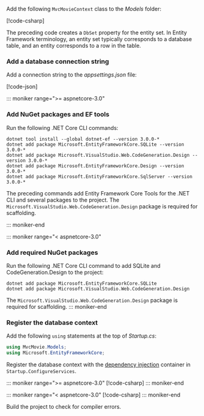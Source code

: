<a name="dc"></a>

Add the following `MvcMovieContext` class to the *Models* folder:  

[!code-csharp[](~/tutorials/first-mvc-app/start-mvc/sample/MvcMovie22/Data/MvcMovieContext.cs)]

The preceding code creates a `DbSet` property for the entity set. In Entity Framework terminology, an entity set typically corresponds to a database table, and an entity corresponds to a row in the table.

<a name="cs"></a>

### Add a database connection string

Add a connection string to the *appsettings.json* file:

[!code-json[](~/tutorials/razor-pages/razor-pages-start/sample/RazorPagesMovie/appsettings_SQLite.json?highlight=8-10)]

::: moniker range=">= aspnetcore-3.0"

### Add NuGet packages and EF tools

Run the following .NET Core CLI commands:

```console
dotnet tool install --global dotnet-ef --version 3.0.0-*
dotnet add package Microsoft.EntityFrameworkCore.SQLite --version 3.0.0-*
dotnet add package Microsoft.VisualStudio.Web.CodeGeneration.Design --version 3.0.0-*
dotnet add package Microsoft.EntityFrameworkCore.Design --version 3.0.0-*
dotnet add package Microsoft.EntityFrameworkCore.SqlServer --version 3.0.0-*
```

The preceding commands add Entity Framework Core Tools for the .NET CLI and several packages to the project. The `Microsoft.VisualStudio.Web.CodeGeneration.Design` package is required for scaffolding.

::: moniker-end

::: moniker range="< aspnetcore-3.0"

### Add required NuGet packages

Run the following .NET Core CLI command to add SQLite and CodeGeneration.Design  to the project:

```console
dotnet add package Microsoft.EntityFrameworkCore.SQLite
dotnet add package Microsoft.VisualStudio.Web.CodeGeneration.Design
```

The `Microsoft.VisualStudio.Web.CodeGeneration.Design` package is required for scaffolding.
::: moniker-end

<a name="reg"></a>

### Register the database context

Add the following `using` statements at the top of *Startup.cs*:

```csharp
using MvcMovie.Models;
using Microsoft.EntityFrameworkCore;
```

Register the database context with the [dependency injection](xref:fundamentals/dependency-injection) container in `Startup.ConfigureServices`.

::: moniker range=">= aspnetcore-3.0"
[!code-csharp[](~/tutorials/first-mvc-app/start-mvc/sample/MvcMovie30/Startup.cs?name=snippet_UseSqlite&highlight=6-7)]
::: moniker-end

::: moniker range="< aspnetcore-3.0"
[!code-csharp[](~/tutorials/first-mvc-app/start-mvc/sample/MvcMovie22/Startup.cs?name=snippet_UseSqlite&highlight=11-12)]
::: moniker-end

Build the project to check for compiler errors.